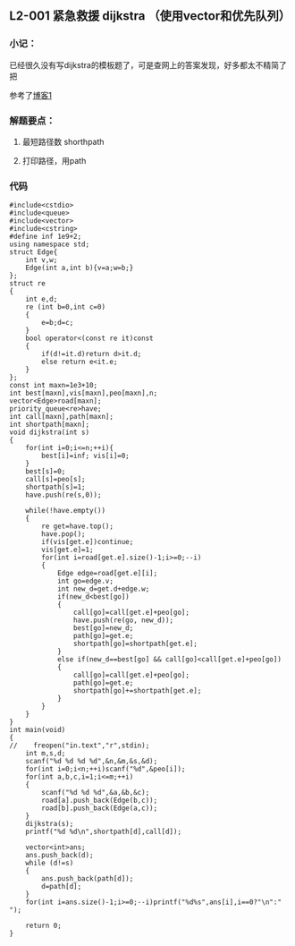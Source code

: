 ## **L2-001** 紧急救援 dijkstra （使用vector和优先队列）



### 小记：

已经很久没有写dijkstra的模板题了，可是查网上的答案发现，好多都太不精简了把

参考了[博客1](https://blog.csdn.net/Maoziii/article/details/109396006?biz_id=102&utm_term=L2-001%20%E7%B4%A7%E6%80%A5%E6%95%91%E6%8F%B4%2025%E5%88%86&utm_medium=distribute.pc_search_result.none-task-blog-2~all~sobaiduweb~default-4-109396006&spm=1018.2118.3001.4449)

### 解题要点：

1. 最短路径数 shorthpath

2. 打印路径，用path

### 代码

```
#include<cstdio>
#include<queue>
#include<vector>
#include<cstring>
#define inf 1e9+2;
using namespace std;
struct Edge{
    int v,w;
    Edge(int a,int b){v=a;w=b;}
};
struct re
{
    int e,d;
    re (int b=0,int c=0)
    {
        e=b;d=c;
    }
    bool operator<(const re it)const
    {
        if(d!=it.d)return d>it.d;
        else return e<it.e;
    }
};
const int maxn=1e3+10;
int best[maxn],vis[maxn],peo[maxn],n;
vector<Edge>road[maxn];
priority_queue<re>have;
int call[maxn],path[maxn];
int shortpath[maxn];
void dijkstra(int s)
{
    for(int i=0;i<=n;++i){
        best[i]=inf; vis[i]=0;
    }
    best[s]=0;
    call[s]=peo[s];
    shortpath[s]=1;
    have.push(re(s,0));

    while(!have.empty())
    {
        re get=have.top();
        have.pop();
        if(vis[get.e])continue;
        vis[get.e]=1;
        for(int i=road[get.e].size()-1;i>=0;--i)
        {
            Edge edge=road[get.e][i];
            int go=edge.v;
            int new_d=get.d+edge.w;
            if(new_d<best[go])
            {
                call[go]=call[get.e]+peo[go];
                have.push(re(go, new_d));
                best[go]=new_d;
                path[go]=get.e;
                shortpath[go]=shortpath[get.e];
            }
            else if(new_d==best[go] && call[go]<call[get.e]+peo[go])
            {
                call[go]=call[get.e]+peo[go];
                path[go]=get.e;
                shortpath[go]+=shortpath[get.e];
            }
        }
    }
}
int main(void)
{
//    freopen("in.text","r",stdin);
    int m,s,d;
    scanf("%d %d %d %d",&n,&m,&s,&d);
    for(int i=0;i<n;++i)scanf("%d",&peo[i]);
    for(int a,b,c,i=1;i<=m;++i)
    {
        scanf("%d %d %d",&a,&b,&c);
        road[a].push_back(Edge(b,c));
        road[b].push_back(Edge(a,c));
    }
    dijkstra(s);
    printf("%d %d\n",shortpath[d],call[d]);

    vector<int>ans;
    ans.push_back(d);
    while (d!=s)
    {
        ans.push_back(path[d]);
        d=path[d];
    }
    for(int i=ans.size()-1;i>=0;--i)printf("%d%s",ans[i],i==0?"\n":" ");

    return 0;
}
```

